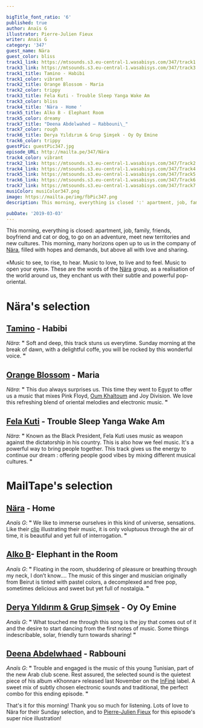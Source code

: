 ```yaml
---

bigTitle_font_ratio: '6'
published: true
author: Anaïs G
illustrator: Pierre-Julien Fieux
writer: Anaïs G
category: '347'
guest_name: Nära
guest_color: bliss
track1_link: https://mtsounds.s3.eu-central-1.wasabisys.com/347/track1.mp3
track3_link: https://mtsounds.s3.eu-central-1.wasabisys.com/347/track3.mp3
track1_title: Tamino - Habibi
track1_color: vibrant
track2_title: Orange Blossom - Maria
track2_color: trippy
track3_title: Fela Kuti - Trouble Sleep Yanga Wake Am
track3_color: bliss
track4_title: 'Nära - Home '
track5_title: Alko B - Elephant Room
track5_color: dreamy
track7_title: "Deena Abdelwahed – Rabbouni\_"
track7_color: rough
track6_title: Derya Yıldırım & Grup Şimşek - Oy Oy Emine
track6_color: trippy
guestPic: guestPic347.jpg
episode_URL: http://mailta.pe/347/Nära
track4_color: vibrant
track2_link: https://mtsounds.s3.eu-central-1.wasabisys.com/347/Track2.mp3
track4_link: https://mtsounds.s3.eu-central-1.wasabisys.com/347/Track4.mp3
track5_link: https://mtsounds.s3.eu-central-1.wasabisys.com/347/Track5.mp3
track6_link: https://mtsounds.s3.eu-central-1.wasabisys.com/347/Track6.mp3
track7_link: https://mtsounds.s3.eu-central-1.wasabisys.com/347/Track7.mp3
musiColor: musiColor347.png
image: https://mailta.pe/img/fbPic347.png
description: This morning, everything is closed ':' apartment, job, family, friends, boyfriend and cat or dog, to go on an adventure, meet new territories and new cultures. This morning, many horizons open up to us in the company of Nära, filled with hopes and demands, but above all with love and sharing.

pubDate: '2019-03-03'
---
```

This morning, everything is closed: apartment, job, family, friends, boyfriend and cat or dog, to go on an adventure, meet new territories and new cultures. This morning, many horizons open up to us in the company of [Nära](https://www.facebook.com/Nara.Mousiqa/), filled with hopes and demands, but above all with love and sharing.
<br><br>
«Music to see, to rise, to hear. Music to love, to live and to feel. Music to open your eyes». These are the words of the [Nära](https://soundcloud.com/naramousiqa) group, as a realisation of the world around us, they enchant us with their subtle and powerful pop-oriental. 


# Nära's selection

## [Tamino](https://taminomusic.com/) - Habibi
_Nära_: **"** Soft and deep, this track stuns us everytime. Sunday morning at the break of dawn, with a delightful coffe, you will be rocked by this wonderful voice. **"** 

## [Orange Blossom](https://www.facebook.com/orangeblossomofficiel/) - Maria
_Nära_: **"** This duo always surprises us. This time they went to Egypt to offer us a music that mixes Pink Floyd, [Oum Khaltoum](https://fr.wikipedia.org/wiki/Oum_Kalthoum) and Joy Division. We love this refreshing blend of oriental melodies and electronic music. **"** 

## [Fela Kuti](https://en.wikipedia.org/wiki/Fela_Kuti) - Trouble Sleep Yanga Wake Am
_Nära_: **"** Known as the Black President, Fela Kuti uses music as weapon against the dictatorship in his country. This is also how we feel music. It's a powerful way to bring people together. This track gives us the energy to continue our dream : offering people good vibes by mixing different musical cultures. **"** 


# MailTape's selection

## [Nära](https://www.facebook.com/Nara.Mousiqa/) - Home
_Anaïs G_: **"** We like to immerse ourselves in this kind of universe, sensations. Like their [clip](https://www.youtube.com/watch?v=LdXl7IiCZuQ) illustrating their music, it is only voluptuous through the air of time, it is beautiful and yet full of interrogation. **"** 

## [Alko B](https://soundcloud.com/alkomusicofficial)- Elephant in the Room
_Anaïs G_: **"** Floating in the room, shuddering of pleasure or breathing through my neck, I don’t know…. The music of this singer and musician originally from Beirut is tinted with pastel colors, a decomplexed and free pop, sometimes delicious and sweet but yet full of nostalgia. **"** 

## [Derya Yıldırım & Grup Şimşek](https://www.facebook.com/deryayildirimandgrupsimsek/) - Oy Oy Emine
_Anaïs G_: **"** What touched me through this song is the joy that comes out of it and the desire to start dancing from the first notes of music. Some things indescribable, solar, friendly turn towards sharing! **"** 


## [Deena Abdelwhaed](https://soundcloud.com/deenaabdelwahed) - Rabbouni
_Anaïs G_: **"** Trouble and engaged is the music of this young Tunisian, part of the new Arab club scene. Rest assured, the selected sound is the quietest piece of his album «Khonnar» released last November on the [InFiné](http://www.infine-music.com/) label. A sweet mix of subtly chosen electronic sounds and traditional, the perfect combo for this ending episode. **"** 


That's it for this morning! Thank you so much for listening. Lots of love to Nära for their Sunday selection, and to [Pierre-Julien Fieux](https://pierrejulienfieux.com/) for this episode's super nice illustration!

